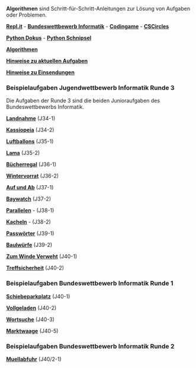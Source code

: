 **Algorithmen** sind Schritt-für-Schritt-Anleitungen zur Lösung von Aufgaben oder Problemen.

**[Repl.it](https://replit.com/~)** - **[Bundeswettbewerb Informatik](https://bwinf.de/bundeswettbewerb/)** - **[Codingame](./codingame.md)** - **[CSCircles](https://cscircles.cemc.uwaterloo.ca/de/)**

**[Python Dokus](./python.md)** - **[Python Schnipsel](Schnipsel/schnipsel.md)**

**[Algorithmen](algorithmen/algorithmen.md)**

**[Hinweise zu aktuellen Aufgaben](hinweise/hinweise.md)**

**[Hinweise zu Einsendungen](einsendungen.md)**

### Beispielaufgaben Jugendwettbewerb Informatik Runde 3

Die Aufgaben der Runde 3 sind die beiden Junioraufgaben des Bundeswettbewerbs Informatik.

**[Landnahme](./landnahme/landnahme.md)** (J34-1)

**[Kassiopeia](./kassiopeia/kassiopeia.md)** (J34-2)

**[Luftballons](./luftballons/luftballons.md)** (J35-1)

**[Lama](./lama/lama.md)** (J35-2)

**[Bücherregal](./buecherregal/buecherregal.md)** (J36-1)

**[Wintervorrat](./wintervorrat/wintervorrat.md)** (J36-2)

**[Auf und Ab](./auf_und_ab/auf_und_ab.md)** (J37-1)

**[Baywatch](./baywatch/baywatch.md)** (J37-2)

**[Parallelen](./parallelen/parallelen.md)** - (J38-1)

**[Kacheln](./kacheln/kacheln.md)** - (J38-2)

**[Passwörter](./passwoerter/passwoerter.md)** (J39-1)

**[Baulwürfe](./baulwuerfe/baulwuerfe.md)** (J39-2)

**[Zum Winde Verweht](./zumWindeVerweht/zumWindeVerweht.md)** (J40-1)

**[Treffsicherheit](./treffsicherheit/treffsicherheit.md)** (J40-2)

### Beispielaufgaben Bundeswettbewerb Informatik Runde 1

**[Schiebeparkplatz](https://nbviewer.org/github/ktheu/AlgorithmenAG/blob/master/schiebeparkplatz/schiebeparkplatz.ipynb)** (J40-1)

**[Vollgeladen](https://nbviewer.org/github/ktheu/AlgorithmenAG/blob/master/vollgeladen/vollgeladen.ipynb)** (J40-2)

**[Wortsuche](https://nbviewer.org/github/ktheu/AlgorithmenAG/blob/master/wortsuche/wortsuche.ipynb)** (J40-3)

**[Marktwaage](https://nbviewer.org/github/ktheu/AlgorithmenAG/blob/master/marktwaage/marktwaage.ipynb)** (J40-5)

### Beispielaufgaben Bundeswettbewerb Informatik Runde 2

**[Muellabfuhr](https://nbviewer.org/github/ktheu/AlgorithmenAG/blob/master/muellabfuhr/muellabfuhr.ipynb)** (J40/2-1)
